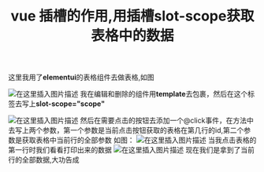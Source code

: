 ﻿---
title: vue 插槽的作用,用插槽slot-scope获取表格中的数据
tags: 
- vue
categories:
- vue
---

这里我用了**elementui**的表格组件去做表格,如图

![在这里插入图片描述](https://img-blog.csdnimg.cn/20200703150434734.png?x-oss-process=image/watermark,type_ZmFuZ3poZW5naGVpdGk,shadow_10,text_aHR0cHM6Ly9ibG9nLmNzZG4ubmV0L3dlaXhpbl80MDgwODY2OA==,size_16,color_FFFFFF,t_70)
我在编辑和删除的组件用**template**去包裹，然后在这个标签去写上**slot-scope="scope"**
<!--more-->
![在这里插入图片描述](https://img-blog.csdnimg.cn/20200703145706564.png?x-oss-process=image/watermark,type_ZmFuZ3poZW5naGVpdGk,shadow_10,text_aHR0cHM6Ly9ibG9nLmNzZG4ubmV0L3dlaXhpbl80MDgwODY2OA==,size_16,color_FFFFFF,t_70)
然后在需要点击的按钮去添加一个@click事件，在方法中去写上两个参数，第一个参数是当前点击按钮获取的表格在第几行的id,第二个参数是获取表格中当前行的全部参数
如图：
![在这里插入图片描述](https://img-blog.csdnimg.cn/20200703150159410.png)
当我点击表格的第一行时我们看看打印出来的数据
![在这里插入图片描述](https://img-blog.csdnimg.cn/20200703150342536.png?x-oss-process=image/watermark,type_ZmFuZ3poZW5naGVpdGk,shadow_10,text_aHR0cHM6Ly9ibG9nLmNzZG4ubmV0L3dlaXhpbl80MDgwODY2OA==,size_16,color_FFFFFF,t_70)
现在我们是拿到了当前行的全部数据,大功告成

